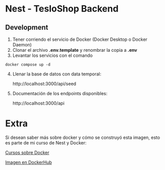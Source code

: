 # Nest - TesloShop Backend

## Development

1. Tener corriendo el servicio de Docker (Docker Desktop o Docker Daemon)
2. Clonar el archivo **.env.template** y renombrar la copia a **.env**
3. Levantar los servicios con el comando

```
docker compose up -d
```

4. Llenar la base de datos con data temporal:

   http://localhost:3000/api/seed

5. Documentación de los endpoints disponibles:

   http://localhost:3000/api

# Extra

Si desean saber más sobre docker y cómo se construyó esta imagen, esto es parte de mi curso de Nest y Docker:

[Cursos sobre Docker](https://fernando-herrera.com/courses?q=docker)

[Imagen en DockerHub](https://hub.docker.com/repository/docker/klerith/flutter-backend-teslo-shop/general)
